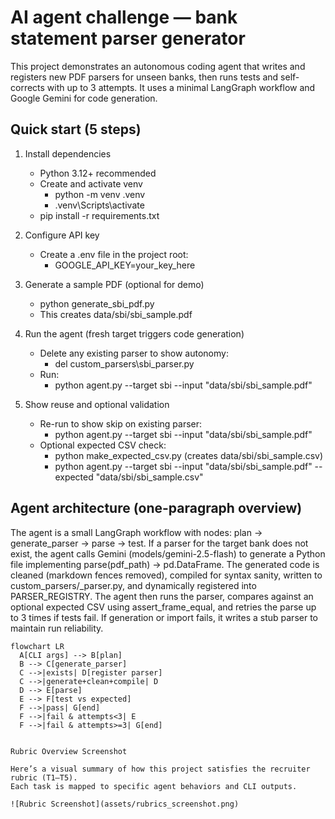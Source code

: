 # AI agent challenge — bank statement parser generator

This project demonstrates an autonomous coding agent that writes and registers new PDF parsers for unseen banks, then runs tests and self-corrects with up to 3 attempts. It uses a minimal LangGraph workflow and Google Gemini for code generation.

## Quick start (5 steps)

1. Install dependencies
   - Python 3.12+ recommended
   - Create and activate venv
     - python -m venv .venv
     - .venv\Scripts\activate
   - pip install -r requirements.txt

2. Configure API key
   - Create a .env file in the project root:
     - GOOGLE_API_KEY=your_key_here

3. Generate a sample PDF (optional for demo)
   - python generate_sbi_pdf.py
   - This creates data/sbi/sbi_sample.pdf

4. Run the agent (fresh target triggers code generation)
   - Delete any existing parser to show autonomy:
     - del custom_parsers\sbi_parser.py
   - Run:
     - python agent.py --target sbi --input "data/sbi/sbi_sample.pdf"

5. Show reuse and optional validation
   - Re-run to show skip on existing parser:
     - python agent.py --target sbi --input "data/sbi/sbi_sample.pdf"
   - Optional expected CSV check:
     - python make_expected_csv.py  (creates data/sbi/sbi_sample.csv)
     - python agent.py --target sbi --input "data/sbi/sbi_sample.pdf" --expected "data/sbi/sbi_sample.csv"

## Agent architecture (one-paragraph overview)

The agent is a small LangGraph workflow with nodes: plan → generate_parser → parse → test. If a parser for the target bank does not exist, the agent calls Gemini (models/gemini-2.5-flash) to generate a Python file implementing parse(pdf_path) → pd.DataFrame. The generated code is cleaned (markdown fences removed), compiled for syntax sanity, written to custom_parsers/<target>_parser.py, and dynamically registered into PARSER_REGISTRY. The agent then runs the parser, compares against an optional expected CSV using assert_frame_equal, and retries the parse up to 3 times if tests fail. If generation or import fails, it writes a stub parser to maintain run reliability.

```mermaid
flowchart LR
  A[CLI args] --> B[plan]
  B --> C[generate_parser]
  C -->|exists| D[register parser]
  C -->|generate+clean+compile| D
  D --> E[parse]
  E --> F[test vs expected]
  F -->|pass| G[end]
  F -->|fail & attempts<3| E
  F -->|fail & attempts>=3| G[end]


Rubric Overview Screenshot

Here’s a visual summary of how this project satisfies the recruiter rubric (T1–T5).  
Each task is mapped to specific agent behaviors and CLI outputs.

![Rubric Screenshot](assets/rubrics_screenshot.png)
